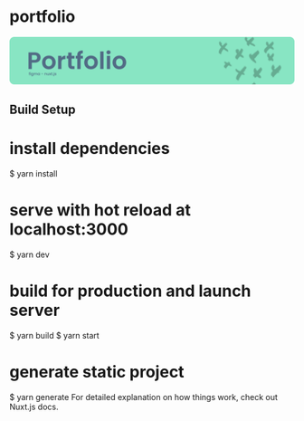 # portfolio

![](https://raw.githubusercontent.com/deivmaik/Portfolio-V/main/assets/banner.png)

## Build Setup

# install dependencies

\$ yarn install

# serve with hot reload at localhost:3000

\$ yarn dev

# build for production and launch server

$ yarn build
$ yarn start

# generate static project

\$ yarn generate
For detailed explanation on how things work, check out Nuxt.js docs.
